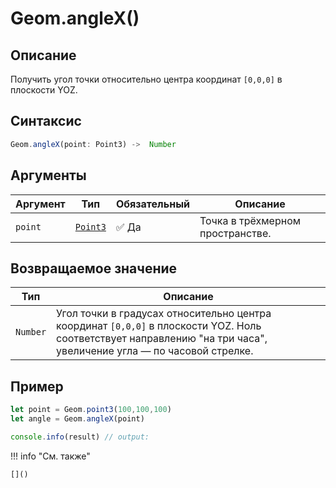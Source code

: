 # Geom.angleX()

## Описание
Получить угол точки относительно центра координат `[0,0,0]` в плоскости YOZ.

## Синтаксис
```javascript
Geom.angleX(point: Point3) ->  Number
```

## Аргументы

| Аргумент  | Тип                  | Обязательный | Описание                         |
|----------|----------------------|--------------|----------------------------------|
| `point`  | [`Point3`](../../../types/Point3/index.md) | :white_check_mark: Да           | Точка в трёхмерном пространстве. |

## Возвращаемое значение

| Тип     | Описание                                                                 |
|---------|--------------------------------------------------------------------------|
| `Number`  | Угол точки в градусах относительно центра координат `[0,0,0]` в плоскости YOZ. Ноль соответствует направлению "на три часа", увеличение угла — по часовой стрелке. |

## Пример
```javascript linenums="1"
let point = Geom.point3(100,100,100)
let angle = Geom.angleX(point)

console.info(result) // output:
```

!!! info "См. также"

    []()

